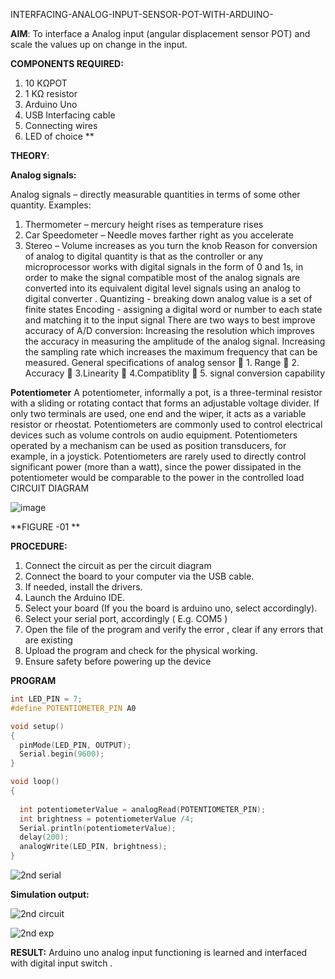 INTERFACING-ANALOG-INPUT-SENSOR-POT-WITH-ARDUINO-




**AIM**:  To interface a Analog  input (angular displacement sensor POT) and scale the values up on change in the input.


**COMPONENTS REQUIRED:**
1.	10 KΩPOT
2.	1 KΩ resistor 
3.	Arduino Uno 
4.	USB Interfacing cable 
5.	Connecting wires 
6.	LED of choice 
**


**THEORY**: 

**Analog signals:**

Analog signals – directly measurable quantities in terms of some other quantity.
Examples:
1. Thermometer – mercury height rises as temperature rises
2. Car Speedometer – Needle moves farther right as you accelerate
3. Stereo – Volume increases as you turn the knob
Reason for conversion of analog to digital quantity is that as the controller or any microprocessor works with digital signals in the form of 0 and 1s, in order to make the signal compatible  most of the analog signals are converted into its equivalent digital level signals using an analog to digital converter .
Quantizing - breaking down analog value is a set of finite states
Encoding - assigning a digital word or number to each state and matching it to the input signal
 There are two ways to best improve accuracy of A/D conversion:
Increasing the resolution which improves the accuracy in measuring the amplitude of the analog signal.
Increasing the sampling rate which increases the maximum frequency that can be measured.
General specifications of analog sensor
	1. Range
	2. Accuracy
	3.Linearity
	4.Compatiblity
	5. signal conversion capability

**Potentiometer**
A potentiometer, informally a pot, is a three-terminal resistor with a sliding or rotating contact that forms an adjustable voltage divider. If only two terminals are used, one end and the wiper, it acts as a variable resistor or rheostat.
Potentiometers are commonly used to control electrical devices such as volume controls on audio equipment. Potentiometers operated by a mechanism can be used as position transducers, for example, in a joystick. Potentiometers are rarely used to directly control significant power (more than a watt), since the power dissipated in the potentiometer would be comparable to the power in the controlled load
CIRCUIT DIAGRAM





![image](https://user-images.githubusercontent.com/36288975/163530788-eec3cdc3-95e8-4d2d-8349-6d0ea4c9439c.png)

**FIGURE -01
**

**PROCEDURE:**

1.	Connect the circuit as per the circuit diagram 
2.	Connect the board to your computer via the USB cable.
3.	If needed, install the drivers.
4.	Launch the Arduino IDE.
5.	Select your board (If you the board is arduino uno, select accordingly).
6.	Select your serial port, accordingly ( E.g. COM5 )
7.	Open the file of the program  and verify the error , clear if any errors that are existing 
8.	Upload the program and check for the physical working. 
9.	Ensure safety before powering up the device 



**PROGRAM** 
 
```ino
int LED_PIN = 7;
#define POTENTIOMETER_PIN A0

void setup()
{
  pinMode(LED_PIN, OUTPUT);
  Serial.begin(9600);
}

void loop()
{
  
  int potentiometerValue = analogRead(POTENTIOMETER_PIN);
  int brightness = potentiometerValue /4;
  Serial.println(potentiometerValue);
  delay(200);
  analogWrite(LED_PIN, brightness);
}

```




![2nd serial](https://github.com/nagaraj6618/EXPERIMENT-NO--02-INTERFACING-ANALOG-INPUT-SENSOR-POT-WITH-ARDUINO-/assets/127173574/882f7a30-95b0-471e-bc78-64e507faa7af)




**Simulation output:** 

![2nd circuit](https://github.com/nagaraj6618/EXPERIMENT-NO--02-INTERFACING-ANALOG-INPUT-SENSOR-POT-WITH-ARDUINO-/assets/127173574/75ca3f34-954f-450a-ba69-6c0941bee746)


![2nd exp](https://github.com/nagaraj6618/EXPERIMENT-NO--02-INTERFACING-ANALOG-INPUT-SENSOR-POT-WITH-ARDUINO-/assets/127173574/2fb66fe8-3fa1-4a3c-99c1-700374f1d550)


**RESULT:** Arduino uno analog input functioning is learned and interfaced with digital input switch .
